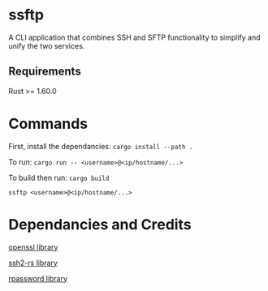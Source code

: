 # ssftp
A CLI application that combines SSH and SFTP functionality to simplify and unify the two services.


## Requirements
Rust >= 1.60.0



# Commands
First, install the dependancies: `cargo install --path .`

To run: `cargo run -- <username>@<ip/hostname/...>`

To build then run: `cargo build`

`ssftp <username>@<ip/hostname/...>`


# Dependancies and Credits
<a target="_blank" href="https://github.com/sfackler/rust-openssl">openssl library</a>

<a target="_blank" href="https://github.com/alexcrichton/ssh2-rs">ssh2-rs library</a>

<a target="_blank" href="https://github.com/conradkleinespel/rpassword">rpassword library</a>
